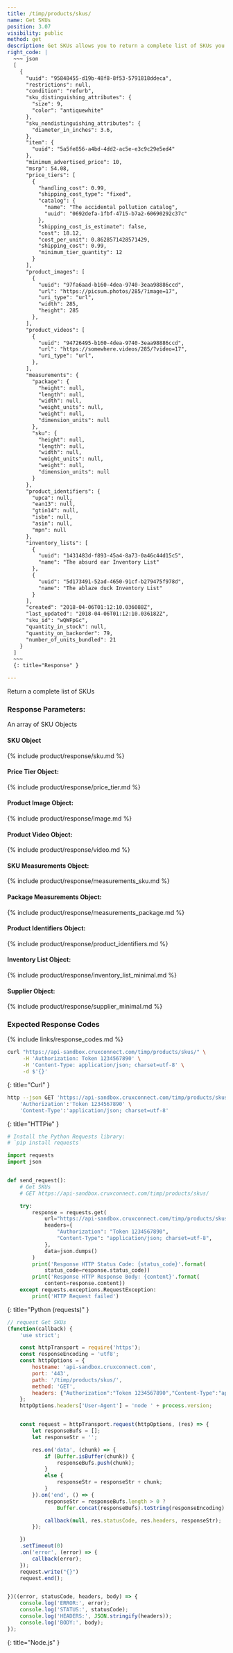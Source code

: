 ```yaml
---
title: /timp/products/skus/
name: Get SKUs
position: 3.07
visibility: public
method: get
description: Get SKUs allows you to return a complete list of SKUs you are interested in.
right_code: |
  ~~~ json
  [
    {
      "uuid": "95848455-d19b-48f8-8f53-5791818ddeca",
      "restrictions": null,
      "condition": "refurb",
      "sku_distinguishing_attributes": {
        "size": 9,
        "color": "antiquewhite"
      },
      "sku_nondistinguishing_attributes": {
        "diameter_in_inches": 3.6,
      },
      "item": {
        "uuid": "5a5fe856-a4bd-4dd2-ac5e-e3c9c29e5ed4"
      },
      "minimum_advertised_price": 10,
      "msrp": 54.08,
      "price_tiers": [
        {
          "handling_cost": 0.99,
          "shipping_cost_type": "fixed",
          "catalog": {
            "name": "The accidental pollution catalog",
            "uuid": "0692defa-1fbf-4715-b7a2-60690292c37c"
          },
          "shipping_cost_is_estimate": false,
          "cost": 18.12,
          "cost_per_unit": 0.8628571428571429,
          "shipping_cost": 0.99,
          "minimum_tier_quantity": 12
        }
      ],
      "product_images": [
        {
          "uuid": "97fa6aad-b160-4dea-9740-3eaa98886ccd",
          "url": "https://picsum.photos/285/?image=17",
          "uri_type": "url",
          "width": 285,
          "height": 285
        },
      ],
      "product_videos": [
        {
          "uuid": "94726495-b160-4dea-9740-3eaa98886ccd",
          "url": "https://somewhere.videos/285/?video=17",
          "uri_type": "url",
        },
      ],
      "measurements": {
        "package": {
          "height": null,
          "length": null,
          "width": null,
          "weight_units": null,
          "weight": null,
          "dimension_units": null
        },
        "sku": {
          "height": null,
          "length": null,
          "width": null,
          "weight_units": null,
          "weight": null,
          "dimension_units": null
        }
      },
      "product_identifiers": {
        "upca": null,
        "ean13": null,
        "gtin14": null,
        "isbn": null,
        "asin": null,
        "mpn": null
      },
      "inventory_lists": [
        {
          "uuid": "1431483d-f893-45a4-8a73-0a46c44d15c5",
          "name": "The absurd ear Inventory List"
        },
        {
          "uuid": "5d173491-52ad-4650-91cf-b279475f978d",
          "name": "The ablaze duck Inventory List"
        }
      ],
      "created": "2018-04-06T01:12:10.036088Z",
      "last_updated": "2018-04-06T01:12:10.036182Z",
      "sku_id": "wQWFpGc",
      "quantity_in_stock": null,
      "quantity_on_backorder": 79,
      "number_of_units_bundled": 21
    }
  ]
  ~~~
  {: title="Response" }

---
```

Return a complete list of SKUs

### Response Parameters:

An array of SKU Objects

#### SKU Object

{% include product/response/sku.md %}

#### Price Tier Object:

{% include product/response/price_tier.md %}

#### Product Image Object:

{% include product/response/image.md %}

#### Product Video Object:

{% include product/response/video.md %}

#### SKU Measurements Object:

{% include product/response/measurements_sku.md %}

#### Package Measurements Object:

{% include product/response/measurements_package.md %}

#### Product Identifiers Object:

{% include product/response/product_identifiers.md %}

#### Inventory List Object:

{% include product/response/inventory_list_minimal.md %}

#### Supplier Object:

{% include product/response/supplier_minimal.md %}

### Expected Response Codes

{% include links/response_codes.md %}

~~~ bash
curl "https://api-sandbox.cruxconnect.com/timp/products/skus/" \
     -H 'Authorization: Token 1234567890' \
     -H 'Content-Type: application/json; charset=utf-8' \
     -d $'{}'

~~~
{: title="Curl" }

~~~ bash
http --json GET 'https://api-sandbox.cruxconnect.com/timp/products/skus/' \
    'Authorization':'Token 1234567890' \
    'Content-Type':'application/json; charset=utf-8'


~~~
{: title="HTTPie" }

~~~ python
# Install the Python Requests library:
# `pip install requests`

import requests
import json


def send_request():
    # Get SKUs
    # GET https://api-sandbox.cruxconnect.com/timp/products/skus/

    try:
        response = requests.get(
            url="https://api-sandbox.cruxconnect.com/timp/products/skus/",
            headers={
                "Authorization": "Token 1234567890",
                "Content-Type": "application/json; charset=utf-8",
            },
            data=json.dumps()
        )
        print('Response HTTP Status Code: {status_code}'.format(
            status_code=response.status_code))
        print('Response HTTP Response Body: {content}'.format(
            content=response.content))
    except requests.exceptions.RequestException:
        print('HTTP Request failed')

~~~
{: title="Python (requests)" }

~~~ javascript
// request Get SKUs
(function(callback) {
    'use strict';

    const httpTransport = require('https');
    const responseEncoding = 'utf8';
    const httpOptions = {
        hostname: 'api-sandbox.cruxconnect.com',
        port: '443',
        path: '/timp/products/skus/',
        method: 'GET',
        headers: {"Authorization":"Token 1234567890","Content-Type":"application/json; charset=utf-8"}
    };
    httpOptions.headers['User-Agent'] = 'node ' + process.version;


    const request = httpTransport.request(httpOptions, (res) => {
        let responseBufs = [];
        let responseStr = '';

        res.on('data', (chunk) => {
            if (Buffer.isBuffer(chunk)) {
                responseBufs.push(chunk);
            }
            else {
                responseStr = responseStr + chunk;
            }
        }).on('end', () => {
            responseStr = responseBufs.length > 0 ?
                Buffer.concat(responseBufs).toString(responseEncoding) : responseStr;

            callback(null, res.statusCode, res.headers, responseStr);
        });

    })
    .setTimeout(0)
    .on('error', (error) => {
        callback(error);
    });
    request.write("{}")
    request.end();


})((error, statusCode, headers, body) => {
    console.log('ERROR:', error);
    console.log('STATUS:', statusCode);
    console.log('HEADERS:', JSON.stringify(headers));
    console.log('BODY:', body);
});

~~~
{: title="Node.js" }
